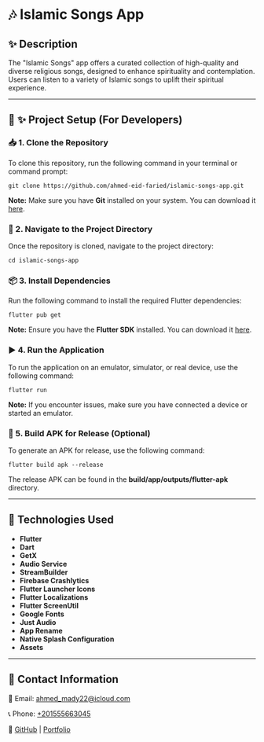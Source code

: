 🎶 Islamic Songs App
====================

✨ Description
-------------

The "Islamic Songs" app offers a curated collection of high-quality and diverse religious songs, designed to enhance spirituality and contemplation. Users can listen to a variety of Islamic songs to uplift their spiritual experience.

* * *

🔧 ✨ Project Setup (For Developers)
-----------------------------------

### 📥 1. Clone the Repository

To clone this repository, run the following command in your terminal or command prompt:

    git clone https://github.com/ahmed-eid-faried/islamic-songs-app.git

**Note:** Make sure you have **Git** installed on your system. You can download it [here](https://git-scm.com/downloads).

### 📂 2. Navigate to the Project Directory

Once the repository is cloned, navigate to the project directory:

    cd islamic-songs-app

### 📦 3. Install Dependencies

Run the following command to install the required Flutter dependencies:

    flutter pub get

**Note:** Ensure you have the **Flutter SDK** installed. You can download it [here](https://flutter.dev/docs/get-started/install).

### ▶️ 4. Run the Application

To run the application on an emulator, simulator, or real device, use the following command:

    flutter run

**Note:** If you encounter issues, make sure you have connected a device or started an emulator.

### 🚀 5. Build APK for Release (Optional)

To generate an APK for release, use the following command:

    flutter build apk --release

The release APK can be found in the **build/app/outputs/flutter-apk** directory.

* * *

🔧 Technologies Used
--------------------

*   **Flutter**
*   **Dart**
*   **GetX**
*   **Audio Service**
*   **StreamBuilder**
*   **Firebase Crashlytics**
*   **Flutter Launcher Icons**
*   **Flutter Localizations**
*   **Flutter ScreenUtil**
*   **Google Fonts**
*   **Just Audio**
*   **App Rename**
*   **Native Splash Configuration**
*   **Assets**

* * *

📢 Contact Information
----------------------

📧 Email: [ahmed\_mady22@icloud.com](mailto:ahmed_mady22@icloud.com)

📞 Phone: [+201555663045](tel:+201555663045)

🔗 [GitHub](https://github.com/ahmed-eid-faried) | [Portfolio](https://ahmed-eid-faried.github.io)
